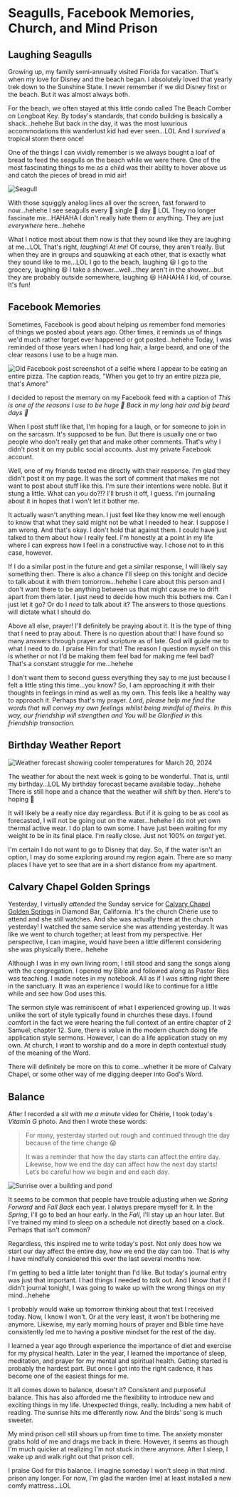 # Seagulls, Facebook Memories, Church, and Mind Prison

## Laughing Seagulls

Growing up, my family semi-annually visited Florida for vacation. That's when my love for Disney and the beach began. I absolutely loved that yearly trek down to the Sunshine State. I never remember if we did Disney first or the beach. But it was almost always both.

For the beach, we often stayed at this little condo called The Beach Comber on Longboat Key. By today's standards, that condo building is basically a shack...hehehe But back in the day, it was the most luxurious accommodations this wanderlust kid had ever seen...LOL And I *survived* a tropical storm there once!

One of the things I can vividly remember is we always bought a loaf of bread to feed the seagulls on the beach while we were there. One of the most fascinating things to me as a child was their ability to hover above us and catch the pieces of bread in mid air!

![Seagull](./img/IMG_5703.jpeg)

With those squiggly analog lines all over the screen, fast forward to now...hehehe I see seagulls every :clap: single :clap: day :clap: LOL They no longer fascinate me...HAHAHA I don't really hate them or anything. They are just *everywhere* here...hehehe

What I notice most about them now is that they sound like they are laughing at me...LOL That's right, *laughing*! At *me*! Of course, they aren't really. But when they are in groups and squawking at each other, that is exactly what they sound like to me...LOL I go to the beach, laughing :laughing: I go to the grocery, laughing :laughing: I take a shower...well...they aren't in the shower...but they are probably outside somewhere, laughing :laughing: HAHAHA I kid, of course. It's fun!

## Facebook Memories

Sometimes, Facebook is good about helping us remember fond memories of things we posted about years ago. Other times, it reminds us of things we'd much rather forget ever happened or got posted...hehehe Today, I was reminded of those years when I had long hair, a large beard, and one of the clear reasons I use to be a huge man.

![Old Facebook post screenshot of a selfie where I appear to be eating an entire pizza. The caption reads, "When you get to try an entire pizza pie, that's Amore"](./img/IMG_4409.jpeg)

I decided to repost the memory on my Facebook feed with a caption of *This is one of the reasons I use to be huge :rofl: Back in my long hair and big beard days :woozy_face:*

When I post stuff like that, I'm hoping for a laugh, or for someone to join in on the sarcasm. It's supposed to be fun. But there is usually one or two people who don't really get that and make other comments. That's why I didn't post it on my public social accounts. Just my private Facebook account.

Well, one of my friends texted me directly with their response. I'm glad they didn't post it on my page. It was the sort of comment that makes me not want to post about stuff like this. I'm sure their intentions were noble. But it stung a little. What can you do?!? I'll brush it off, I guess. I'm journaling about it in hopes that I won't let it bother me.

It actually wasn't anything mean. I just feel like they know me well enough to know that what they said might not be what I needed to hear. I suppose I am wrong. And that's okay. I don't hold that against them. I could have just talked to them about how I really feel. I'm honestly at a point in my life where I can express how I feel in a constructive way. I chose not to in this case, however.

If I do a similar post in the future and get a similar response, I will likely say something then. There is also a chance I'll sleep on this tonight and decide to talk about it with them tomorrow...hehehe I care about this person and I don't want there to be anything between us that might cause me to drift apart from them later. I just need to decide how much this bothers me. Can I just let it go? Or do I *need* to talk about it? The answers to those questions will dictate what I should do.

Above all else, prayer! I'll definitely be praying about it. It is the type of thing that I need to pray about. There is no question about that! I have found so many answers through prayer and scripture as of late. God will guide me to what I need to do. I praise Him for that! The reason I question myself on this is whether or not I'd be making them feel bad for making me feel bad? That's a constant struggle for me...hehehe

I don't want them to second guess everything they say to me just because I felt a little sting this time...you know? So, I am approaching it with their thoughts in feelings in mind as well as my own. This feels like a healthy way to approach it. Perhaps that's my prayer. *Lord, please help me find the words that will convey my own feelings whilst being mindful of theirs. In this way, our friendship will strengthen and You will be Glorified in this friendship transaction.*

## Birthday Weather Report

![Weather forecast showing cooler temperatures for March 20, 2024](./img/IMG_4415.jpeg)

The weather for about the next week is going to be wonderful. That is, until my birthday...LOL My birthday forecast became available today...hehehe There is still hope and a chance that the weather will shift by then. Here's to hoping :crossed_fingers:

It will likely be a really nice day regardless. But if it is going to be as cool as forecasted, I will not be going out on the water...hehehe I do not yet own thermal active wear. I do plan to own some. I have just been waiting for my weight to be in its final place. I'm really close. Just not 100% on *target* yet.

I'm certain I do not want to go to Disney that day. So, if the water isn't an option, I may do some exploring around my region again. There are so many places I have yet to see that are in a short distance from my apartment.

## Calvary Chapel Golden Springs

Yesterday, I virtually *attended* the Sunday service for [Calvary Chapel Golden Springs](https://www.calvarygs.org/) in Diamond Bar, California. It's the church Chérie use to attend and she still watches. And she was actually there at the church yesterday! I watched the same service she was attending yesterday. It was like we went to church together; at least from my perspective. Her perspective, I can imagine, would have been a little different considering she was physically there...hehehe

Although I was in my own living room, I still stood and sang the songs along with the congregation. I opened my Bible and followed along as Pastor Ries was teaching. I made notes in my notebook. All as if I was sitting right there in the sanctuary. It was an experience I would like to continue for a little while and see how God uses this.

The sermon style was reminiscent of what I experienced growing up. It was unlike the sort of style typically found in churches these days. I found comfort in the fact we were hearing the full context of an entire chapter of 2 Samuel; chapter 12. Sure, there is value in the modern church doing life application style sermons. However, I can do a life application study on my own. At church, I want to worship and do a more in depth contextual study of the meaning of the Word.

There will definitely be more on this to come...whether it be more of Calvary Chapel, or some other way of me digging deeper into God's Word.

## Balance

After I recorded a *sit with me a minute* video for Chérie, I took today's *Vitamin G* photo. And then I wrote these words:

> For many, yesterday started out rough and continued through the day because of the time change 😱
>
> It was a reminder that how the day starts can affect the entire day. Likewise, how we end the day can affect how the next day starts! Let’s be careful how we begin and end each day.

![Sunrise over a building and pond](./img/IMG_4402.jpeg)

It seems to be common that people have trouble adjusting when we *Spring Forward* and *Fall Back* each year. I always prepare myself for it. In the *Spring*, I'll go to bed an hour early. In the *Fall*, I'll stay up an hour later. But I've trained my mind to sleep on a schedule not directly based on a clock. Perhaps that isn't common?

Regardless, this inspired me to write today's post. Not only does how we start our day affect the entire day, how we end the day can too. That is why I have mindfully considered this over the last several months now.

I'm getting to bed a little later tonight than I'd like. But today's journal entry was just that important. I had things I needed to *talk* out. And I know that if I didn't journal tonight, I was going to wake up with the wrong things on my mind...hehehe

I probably would wake up tomorrow thinking about that text I received today. Now, I know I won't. Or at the very least, it won't be bothering me anymore. Likewise, my early morning hours of prayer and Bible time have consistently led me to having a positive mindset for the rest of the day.

I learned a year ago through experience the importance of diet and exercise for my physical health. Later in the year, I learned the importance of sleep, meditation, and prayer for my mental and spiritual health. Getting started is probably the hardest part. But once I got into the right cadence, it has become one of the easiest things for me.

It all comes down to balance, doesn't it? Consistent and purposeful balance. This has also afforded me the flexibility to introduce new and exciting things in my life. Unexpected things, really. Including a new habit of reading. The sunrise hits me differently now. And the birds' song is much sweeter.

My mind prison cell still shows up from time to time. The anxiety monster grabs hold of me and drags me back in there. However, it seems as though I'm much quicker at realizing I'm not stuck in there anymore. After I sleep, I wake up and walk right out that prison cell.

I praise God for this balance. I imagine someday I won't sleep in that mind prison any longer. For now, I'm glad the warden (me) at least installed a new comfy mattress...LOL